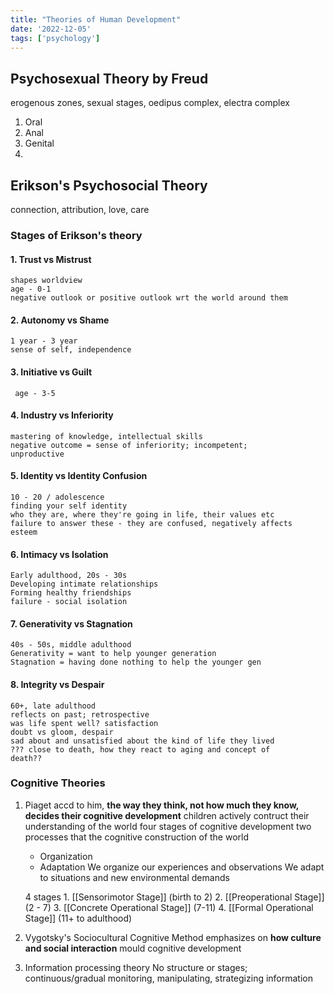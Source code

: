 ```yaml
---
title: "Theories of Human Development"
date: '2022-12-05'
tags: ['psychology']
---
```




## **Psychosexual** Theory by Freud
erogenous zones, sexual stages, oedipus complex, electra complex  
1. Oral 
2. Anal
3. Genital
4. 


## Erikson's **Psychosocial** Theory
connection, attribution, love, care
### Stages of Erikson's theory
#### 1. Trust vs Mistrust
    shapes worldview 
	age - 0-1 
	negative outlook or positive outlook wrt the world around them
#### 2. Autonomy vs Shame
	1 year - 3 year
	sense of self, independence
#### 3. Initiative vs Guilt
	 age - 3-5 
#### 4. Industry vs Inferiority 
	mastering of knowledge, intellectual skills 
	negative outcome = sense of inferiority; incompetent; 
	unproductive
#### 5. Identity vs Identity Confusion
	10 - 20 / adolescence
	finding your self identity
	who they are, where they're going in life, their values etc
	failure to answer these - they are confused, negatively affects
	esteem
#### 6. Intimacy vs Isolation
	Early adulthood, 20s - 30s
	Developing intimate relationships
	Forming healthy friendships
	failure - social isolation
#### 7. Generativity vs Stagnation
	40s - 50s, middle adulthood 
	Generativity = want to help younger generation
	Stagnation = having done nothing to help the younger gen
#### 8. Integrity vs Despair
	60+, late adulthood
	reflects on past; retrospective
	was life spent well? satisfaction
	doubt vs gloom, despair 
	sad about and unsatisfied about the kind of life they lived 
	??? close to death, how they react to aging and concept of
	death??


### Cognitive Theories

1. Piaget
   accd to him, **the way they think, not how much they know, decides their cognitive development**
   children actively contruct their understanding of the world 
   four stages of cognitive development
   two processes that the cognitive construction of the world
   - Organization
   - Adaptation
   We organize our experiences and observations
   We adapt to situations and new environmental demands
   
   4 stages
	   1. [[Sensorimotor Stage]] (birth to 2)
	   2. [[Preoperational Stage]] (2 - 7)
	   3. [[Concrete Operational Stage]] (7-11) 
	   4. [[Formal Operational Stage]] (11+ to adulthood)
   
   
   
2. Vygotsky's Sociocultural Cognitive Method
   emphasizes on **how culture and social interaction** mould cognitive development
   
   
3. Information processing theory
   No structure or stages; continuous/gradual 
   monitoring, manipulating, strategizing information
   

 